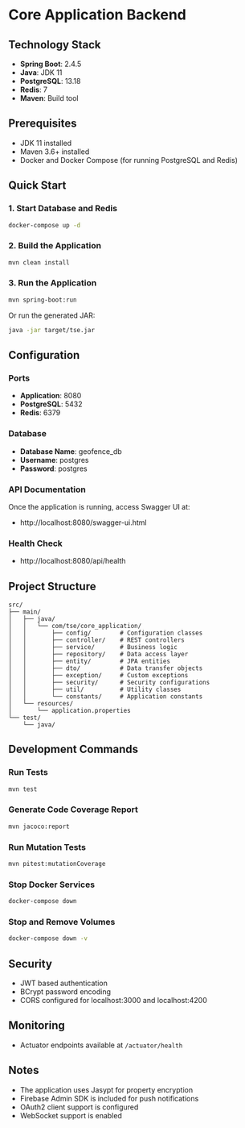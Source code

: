 # Core Application Backend

## Technology Stack
- **Spring Boot**: 2.4.5
- **Java**: JDK 11
- **PostgreSQL**: 13.18
- **Redis**: 7
- **Maven**: Build tool

## Prerequisites
- JDK 11 installed
- Maven 3.6+ installed
- Docker and Docker Compose (for running PostgreSQL and Redis)

## Quick Start

### 1. Start Database and Redis
```bash
docker-compose up -d
```

### 2. Build the Application
```bash
mvn clean install
```

### 3. Run the Application
```bash
mvn spring-boot:run
```

Or run the generated JAR:
```bash
java -jar target/tse.jar
```

## Configuration

### Ports
- **Application**: 8080
- **PostgreSQL**: 5432
- **Redis**: 6379

### Database
- **Database Name**: geofence_db
- **Username**: postgres
- **Password**: postgres

### API Documentation
Once the application is running, access Swagger UI at:
- http://localhost:8080/swagger-ui.html

### Health Check
- http://localhost:8080/api/health

## Project Structure
```
src/
├── main/
│   ├── java/
│   │   └── com/tse/core_application/
│   │       ├── config/        # Configuration classes
│   │       ├── controller/    # REST controllers
│   │       ├── service/       # Business logic
│   │       ├── repository/    # Data access layer
│   │       ├── entity/        # JPA entities
│   │       ├── dto/           # Data transfer objects
│   │       ├── exception/     # Custom exceptions
│   │       ├── security/      # Security configurations
│   │       ├── util/          # Utility classes
│   │       └── constants/     # Application constants
│   └── resources/
│       └── application.properties
└── test/
    └── java/
```

## Development Commands

### Run Tests
```bash
mvn test
```

### Generate Code Coverage Report
```bash
mvn jacoco:report
```

### Run Mutation Tests
```bash
mvn pitest:mutationCoverage
```

### Stop Docker Services
```bash
docker-compose down
```

### Stop and Remove Volumes
```bash
docker-compose down -v
```

## Security
- JWT based authentication
- BCrypt password encoding
- CORS configured for localhost:3000 and localhost:4200

## Monitoring
- Actuator endpoints available at `/actuator/health`

## Notes
- The application uses Jasypt for property encryption
- Firebase Admin SDK is included for push notifications
- OAuth2 client support is configured
- WebSocket support is enabled